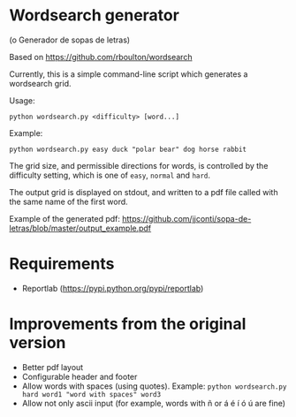 Wordsearch generator
====================

(o Generador de sopas de letras)

Based on https://github.com/rboulton/wordsearch

Currently, this is a simple command-line script which generates a wordsearch
grid.

Usage:

    python wordsearch.py <difficulty> [word...]
    
Example:

    python wordsearch.py easy duck "polar bear" dog horse rabbit

The grid size, and permissible directions for words, is controlled by the
difficulty setting, which is one of `easy`, `normal` and `hard`.

The output grid is displayed on stdout, and written to a pdf file called with the same name of the first word.

Example of the generated pdf: https://github.com/jjconti/sopa-de-letras/blob/master/output_example.pdf

Requirements
============

* Reportlab (https://pypi.python.org/pypi/reportlab)

Improvements from the original version
======================================

* Better pdf layout
* Configurable header and footer
* Allow words with spaces (using quotes). Example: `python wordsearch.py hard word1 "word with spaces" word3`
* Allow not only ascii input (for example, words with ñ or á é í ó ú are fine)
